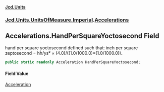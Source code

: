 #### [Jcd.Units](index.md 'index')

### [Jcd.Units.UnitsOfMeasure.Imperial](Jcd.Units.UnitsOfMeasure.Imperial.md 'Jcd.Units.UnitsOfMeasure.Imperial').[Accelerations](Accelerations.md 'Jcd.Units.UnitsOfMeasure.Imperial.Accelerations')

## Accelerations.HandPerSquareYoctosecond Field

hand per square yoctosecond defined such that: inch per square zeptosecond = hh/ys² ×
(4.0)/((1.0/1000.0)*(1.0/1000.0)).

```csharp
public static readonly Acceleration HandPerSquareYoctosecond;
```

#### Field Value

[Acceleration](Acceleration.md 'Jcd.Units.UnitTypes.Acceleration')